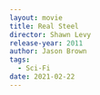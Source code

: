 ```yaml
---
layout: movie
title: Real Steel
director: Shawn Levy
release-year: 2011
author: Jason Brown
tags:
  - Sci-Fi
date: 2021-02-22
---
```

